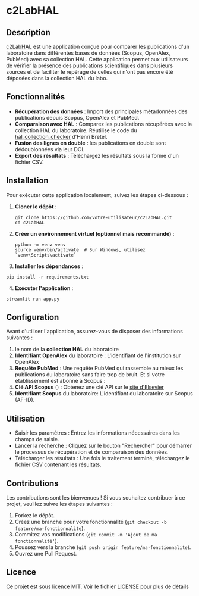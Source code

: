 
# c2LabHAL

## Description

[c2LabHAL](https://c2labhal.streamlit.app/) est une application conçue pour comparer les publications d'un laboratoire dans différentes bases de données (Scopus, OpenAlex, PubMed) avec sa collection HAL. Cette application permet aux utilisateurs de vérifier la présence des publications scientifiques dans plusieurs sources et de faciliter le repérage de celles qui n'ont pas encore été déposées dans la collection HAL du labo. 

## Fonctionnalités

- **Récupération des données** : Import des principales métadonnées des publications depuis Scopus, OpenAlex et PubMed.
- **Comparaison avec HAL** : Comparez les publications récupérées avec la collection HAL du laboratoire. Réutilise le code du [hal_collection_checker](https://gitlab.com/hbretel/hal_collection_checker) d'Henri Bretel.
- **Fusion des lignes en double** : les publications en double sont dédoublonnées via leur DOI. 
- **Export des résultats** : Téléchargez les résultats sous la forme d'un fichier CSV.

## Installation

Pour exécuter cette application localement, suivez les étapes ci-dessous :

1. **Cloner le dépôt** :
   ```
   git clone https://github.com/votre-utilisateur/c2LabHAL.git
   cd c2LabHAL 
   ```
2. **Créer un environnement virtuel (optionnel mais recommandé)** :
   ```
   python -m venv venv
   source venv/bin/activate  # Sur Windows, utilisez `venv\Scripts\activate` 
   ```
3. **Installer les dépendances** :
```
pip install -r requirements.txt
```
4. **Exécuter l'application** :
 ```
 streamlit run app.py
 ```

## Configuration

Avant d'utiliser l'application, assurez-vous de disposer des informations suivantes :
 1. le nom de la **collection HAL** du laboratoire
 2. **Identifiant OpenAlex** du laboratoire : L'identifiant de l'institution sur OpenAlex
 3. **Requête PubMed** : Une requête PubMed qui rassemble au mieux les publications du laboratoire sans faire trop de bruit. 
Et si votre établissement est abonné à Scopus :
 4. **Clé API Scopus** () : Obtenez une clé API sur le [site d'Elsevier](https://dev.elsevier.com/)
 5. **Identifiant Scopus**  du laboratoire: L'identifiant du laboratoire sur Scopus (AF-ID).
    

## Utilisation

 - Saisir les paramètres : Entrez les informations nécessaires dans les champs de saisie.
 - Lancer la recherche : Cliquez sur le bouton "Rechercher" pour démarrer le processus de récupération et de comparaison des données.
 - Télécharger les résultats : Une fois le traitement terminé, téléchargez le fichier CSV contenant les résultats.

## Contributions

Les contributions sont les bienvenues ! Si vous souhaitez contribuer à ce projet, veuillez suivre les étapes suivantes :

1.  Forkez le dépôt.
2.  Créez une branche pour votre fonctionnalité (`git checkout -b feature/ma-fonctionnalite`).
3.  Commitez vos modifications (`git commit -m 'Ajout de ma fonctionnalité'`).
4.  Poussez vers la branche (`git push origin feature/ma-fonctionnalite`).
5.  Ouvrez une Pull Request.

## Licence

Ce projet est sous licence MIT. Voir le fichier [LICENSE](LICENSE.md) pour plus de détails



